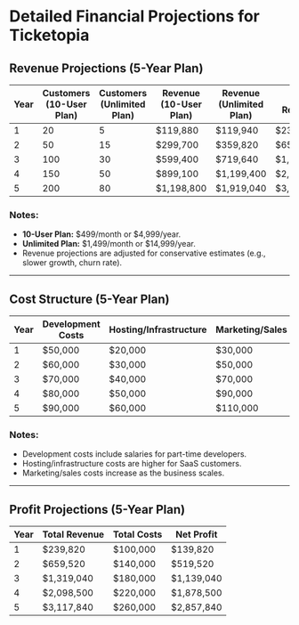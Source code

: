 # Detailed Financial Projections for Ticketopia

## Revenue Projections (5-Year Plan)
| Year | Customers (10-User Plan) | Customers (Unlimited Plan) | Revenue (10-User Plan) | Revenue (Unlimited Plan) | Total Revenue |
|------|--------------------------|----------------------------|------------------------|--------------------------|---------------|
| 1    | 20                       | 5                          | $119,880               | $119,940                 | $239,820      |
| 2    | 50                       | 15                         | $299,700               | $359,820                 | $659,520      |
| 3    | 100                      | 30                         | $599,400               | $719,640                 | $1,319,040    |
| 4    | 150                      | 50                         | $899,100               | $1,199,400               | $2,098,500    |
| 5    | 200                      | 80                         | $1,198,800             | $1,919,040               | $3,117,840    |

### Notes:
- **10-User Plan:** $499/month or $4,999/year.  
- **Unlimited Plan:** $1,499/month or $14,999/year.  
- Revenue projections are adjusted for conservative estimates (e.g., slower growth, churn rate).  

---

## Cost Structure (5-Year Plan)
| Year | Development Costs | Hosting/Infrastructure | Marketing/Sales | Total Costs |
|------|-------------------|------------------------|-----------------|-------------|
| 1    | $50,000           | $20,000                | $30,000         | $100,000    |
| 2    | $60,000           | $30,000                | $50,000         | $140,000    |
| 3    | $70,000           | $40,000                | $70,000         | $180,000    |
| 4    | $80,000           | $50,000                | $90,000         | $220,000    |
| 5    | $90,000           | $60,000                | $110,000        | $260,000    |

### Notes:
- Development costs include salaries for part-time developers.  
- Hosting/infrastructure costs are higher for SaaS customers.  
- Marketing/sales costs increase as the business scales.  

---

## Profit Projections (5-Year Plan)
| Year | Total Revenue | Total Costs | Net Profit |
|------|---------------|-------------|------------|
| 1    | $239,820      | $100,000    | $139,820   |
| 2    | $659,520      | $140,000    | $519,520   |
| 3    | $1,319,040    | $180,000    | $1,139,040 |
| 4    | $2,098,500    | $220,000    | $1,878,500 |
| 5    | $3,117,840    | $260,000    | $2,857,840 |